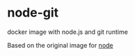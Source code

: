 # node-git

docker image with node.js and git runtime

Based on the original image for [node](https://github.com/nodejs/docker-node)
